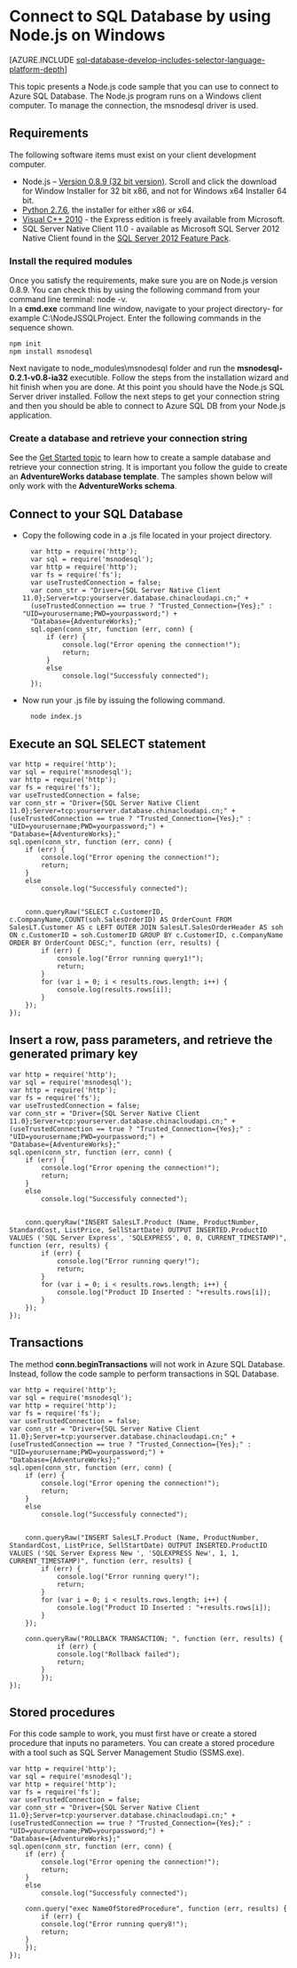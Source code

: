 <properties 
	pageTitle="Connect to SQL Database by using Node.js on Windows" 
	description="Presents a Node.js code sample you can use to connect to Azure SQL Database. The sample runs on a Windows client computer."
	services="sql-database" 
	documentationCenter="" 
	authors="meet-bhagdev" 
	manager="jeffreyg" 
	editor=""/>


<tags
	ms.service="sql-database"
	ms.date="07/30/2015"
	wacn.date=""/>


# Connect to SQL Database by using Node.js on Windows


[AZURE.INCLUDE [sql-database-develop-includes-selector-language-platform-depth](../includes/sql-database-develop-includes-selector-language-platform-depth.md)]


This topic presents a Node.js code sample that you can use to connect to Azure SQL Database. The Node.js program runs on a Windows client computer. To manage the connection, the msnodesql driver is used.


## Requirements


The following software items must exist on your client development computer.


-  Node.js – [Version 0.8.9 (32 bit version)](http://blog.nodejs.org/2012/09/11/node-v0-8-9-stable/). Scroll and click the download for Window Installer for 32 bit x86, and not for Windows x64 Installer 64 bit.
- [Python 2.7.6](https://www.python.org/download/releases/2.7.6/), the installer for either x86 or x64. 
- [Visual C++ 2010](https://app.vssps.visualstudio.com/profile/review?download=true&family=VisualStudioCExpress&release=VisualStudio2010&type=web&slcid=0x409&context=eyJwZSI6MSwicGMiOjEsImljIjoxLCJhbyI6MCwiYW0iOjEsIm9wIjpudWxsLCJhZCI6bnVsbCwiZmEiOjAsImF1IjpudWxsLCJjdiI6OTY4OTg2MzU1LCJmcyI6MCwic3UiOjAsImVyIjoxfQ2) - the Express edition is freely available from Microsoft.
- SQL Server Native Client 11.0 - available as Microsoft SQL Server 2012 Native Client found in the [SQL Server 2012 Feature Pack](http://www.microsoft.com/download/details.aspx?id=29065).


### Install the required modules

Once you satisfy the requirements, make sure you are on Node.js version 0.8.9. You can check this by using the following command from your command line terminal: node -v.
<br>In a **cmd.exe** command line window, navigate to your project directory- for example C:\NodeJSSQLProject. Enter the following commands in the sequence shown. 

	npm init
	npm install msnodesql

Next navigate to node_modules\msnodesql folder and run the **msnodesql-0.2.1-v0.8-ia32** executible. Follow the steps from the installation wizard and hit finish when you are done. At this point you should have the Node.js SQL Server driver installed. Follow the next steps to get your connection string and then you should be able to connect to Azure SQL DB from your Node.js application. 

### Create a database and retrieve your connection string
 
See the [Get Started topic](/documentation/articles/sql-database-get-started) to learn how to create a sample database and retrieve your connection string. It is important you follow the guide to create an **AdventureWorks database template**. The samples shown below will only work with the **AdventureWorks schema**. 


## Connect to your SQL Database


- Copy the following code in a .js file located in your project directory.


		var http = require('http');
		var sql = require('msnodesql');
		var http = require('http');
		var fs = require('fs');
		var useTrustedConnection = false;
		var conn_str = "Driver={SQL Server Native Client 11.0};Server=tcp:yourserver.database.chinacloudapi.cn;" + 
		(useTrustedConnection == true ? "Trusted_Connection={Yes};" : "UID=yourusername;PWD=yourpassword;") + 
		"Database={AdventureWorks};"
		sql.open(conn_str, function (err, conn) {
		    if (err) {
		        console.log("Error opening the connection!");
		        return;
		    }
		    else
		        console.log("Successfuly connected");
		});	


- Now run your .js file by issuing the following command.


		node index.js


## Execute an SQL SELECT statement


	var http = require('http');
	var sql = require('msnodesql');
	var http = require('http');
	var fs = require('fs');
	var useTrustedConnection = false;
	var conn_str = "Driver={SQL Server Native Client 11.0};Server=tcp:yourserver.database.chinacloudapi.cn;" + 
	(useTrustedConnection == true ? "Trusted_Connection={Yes};" : "UID=yourusername;PWD=yourpassword;") + 
	"Database={AdventureWorks};"
	sql.open(conn_str, function (err, conn) {
	    if (err) {
	        console.log("Error opening the connection!");
	        return;
	    }
	    else
	        console.log("Successfuly connected");
	
	
	    conn.queryRaw("SELECT c.CustomerID, c.CompanyName,COUNT(soh.SalesOrderID) AS OrderCount FROM SalesLT.Customer AS c LEFT OUTER JOIN SalesLT.SalesOrderHeader AS soh ON c.CustomerID = soh.CustomerID GROUP BY c.CustomerID, c.CompanyName ORDER BY OrderCount DESC;", function (err, results) {
	        if (err) {
	            console.log("Error running query1!");
	            return;
	        }
	        for (var i = 0; i < results.rows.length; i++) {
	            console.log(results.rows[i]);
	        }
	    });
	});


## Insert a row, pass parameters, and retrieve the generated primary key


	var http = require('http');
	var sql = require('msnodesql');
	var http = require('http');
	var fs = require('fs');
	var useTrustedConnection = false;
	var conn_str = "Driver={SQL Server Native Client 11.0};Server=tcp:yourserver.database.chinacloudapi.cn;" + 
	(useTrustedConnection == true ? "Trusted_Connection={Yes};" : "UID=yourusername;PWD=yourpassword;") + 
	"Database={AdventureWorks};"
	sql.open(conn_str, function (err, conn) {
	    if (err) {
	        console.log("Error opening the connection!");
	        return;
	    }
	    else
	        console.log("Successfuly connected");
	
	
	    conn.queryRaw("INSERT SalesLT.Product (Name, ProductNumber, StandardCost, ListPrice, SellStartDate) OUTPUT INSERTED.ProductID VALUES ('SQL Server Express', 'SQLEXPRESS', 0, 0, CURRENT_TIMESTAMP)", function (err, results) {
	        if (err) {
	            console.log("Error running query!");
	            return;
	        }
	        for (var i = 0; i < results.rows.length; i++) {
	            console.log("Product ID Inserted : "+results.rows[i]);
	        }
	    });
	});


## Transactions


The method **conn.beginTransactions** will not work in Azure SQL Database. Instead, follow the code sample to perform transactions in SQL Database.


	var http = require('http');
	var sql = require('msnodesql');
	var http = require('http');
	var fs = require('fs');
	var useTrustedConnection = false;
	var conn_str = "Driver={SQL Server Native Client 11.0};Server=tcp:yourserver.database.chinacloudapi.cn;" + 
	(useTrustedConnection == true ? "Trusted_Connection={Yes};" : "UID=yourusername;PWD=yourpassword;") + 
	"Database={AdventureWorks};"
	sql.open(conn_str, function (err, conn) {
	    if (err) {
	        console.log("Error opening the connection!");
	        return;
	    }
	    else
	        console.log("Successfuly connected");
	
	
	    conn.queryRaw("INSERT SalesLT.Product (Name, ProductNumber, StandardCost, ListPrice, SellStartDate) OUTPUT INSERTED.ProductID VALUES ('SQL Server Express New ', 'SQLEXPRESS New', 1, 1, CURRENT_TIMESTAMP)", function (err, results) {
	        if (err) {
	            console.log("Error running query!");
	            return;
	        }
	        for (var i = 0; i < results.rows.length; i++) {
	            console.log("Product ID Inserted : "+results.rows[i]);
	        }
	    });
	    
	    conn.queryRaw("ROLLBACK TRANSACTION; ", function (err, results) {
            	if (err) {
        		console.log("Rollback failed");
        		return;
        	}
    	    });
	});


## Stored procedures


For this code sample to work, you must first have or create a stored procedure that inputs no parameters. You can create a stored procedure with a tool such as SQL Server Management Studio (SSMS.exe).


	var http = require('http');
	var sql = require('msnodesql');
	var http = require('http');
	var fs = require('fs');
	var useTrustedConnection = false;
	var conn_str = "Driver={SQL Server Native Client 11.0};Server=tcp:yourserver.database.chinacloudapi.cn;" + 
	(useTrustedConnection == true ? "Trusted_Connection={Yes};" : "UID=yourusername;PWD=yourpassword;") + 
	"Database={AdventureWorks};"
	sql.open(conn_str, function (err, conn) {
	    if (err) {
	        console.log("Error opening the connection!");
	        return;
	    }
	    else
	        console.log("Successfuly connected");
		
	    conn.query("exec NameOfStoredProcedure", function (err, results) {
	    	if (err) {
			console.log("Error running query8!");
			return;
		}
	    });
	});

 
<!-- deleted by customization
## Next steps

For more information, see the [Node.js Developer Center](/develop/nodejs/).
-->
